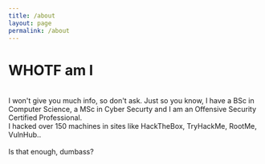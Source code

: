 ```yaml
---
title: /about
layout: page
permalink: /about
---
```


# WHOTF am I
<br>
I won't give you much info, so don't ask.
Just so you know, I have a BSc in Computer Science, a MSc in Cyber Securty and I am an Offensive Security Certified Professional.
<br>
I hacked over 150 machines in sites like HackTheBox, TryHackMe, RootMe, VulnHub..
<br>
<script src="https://www.hackthebox.eu/badge/144238"></script>
<br>
Is that enough, dumbass?
